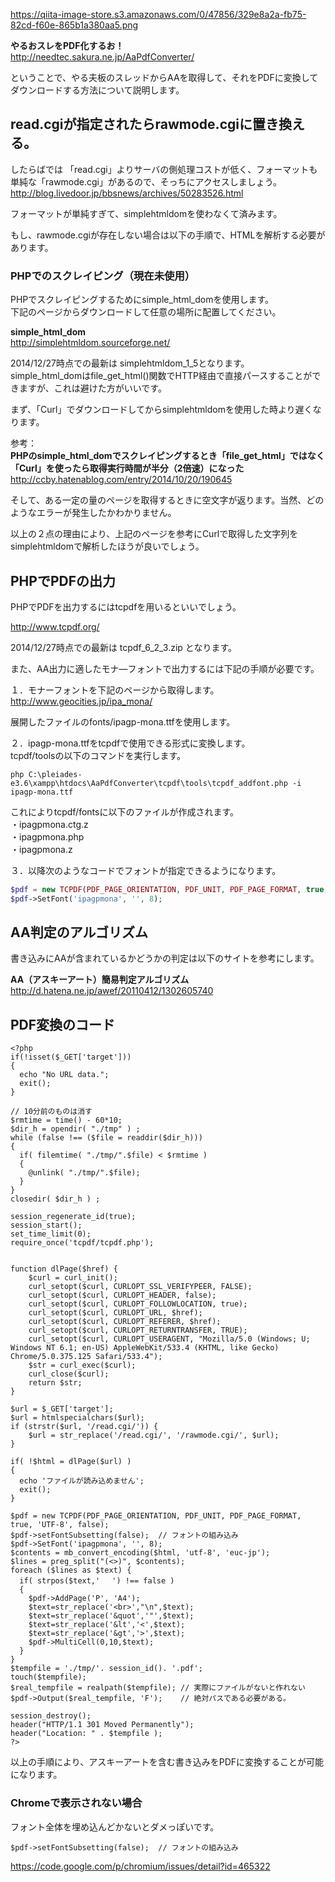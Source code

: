 https://qiita-image-store.s3.amazonaws.com/0/47856/329e8a2a-fb75-82cd-f60e-865b1a380aa5.png  
  
  
 **やるおスレをPDF化するお！**  
http://needtec.sakura.ne.jp/AaPdfConverter/  
  
ということで、やる夫板のスレッドからAAを取得して、それをPDFに変換してダウンロードする方法について説明します。  
  
## read.cgiが指定されたらrawmode.cgiに置き換える。  
したらばでは 「read.cgi」よりサーバの側処理コストが低く、フォーマットも単純な「rawmode.cgi」があるので、そっちにアクセスしましょう。  
http://blog.livedoor.jp/bbsnews/archives/50283526.html  
  
フォーマットが単純すぎて、simplehtmldomを使わなくて済みます。  
  
もし、rawmode.cgiが存在しない場合は以下の手順で、HTMLを解析する必要があります。  
  
### PHPでのスクレイピング（現在未使用）  
PHPでスクレイピングするためにsimple_html_domを使用します。  
下記のページからダウンロードして任意の場所に配置してください。  
  
 **simple_html_dom**   
http://simplehtmldom.sourceforge.net/  
  
2014/12/27時点での最新は simplehtmldom_1_5となります。  
simple_html_domはfile_get_html()関数でHTTP経由で直接パースすることができますが、これは避けた方がいいです。  
  
  
まず、「Curl」でダウンロードしてからsimplehtmldomを使用した時より遅くなります。  
  
参考：  
 **PHPのsimple_html_domでスクレイピングするとき「file_get_html」ではなく「Curl」を使ったら取得実行時間が半分（2倍速）になった**  
http://ccby.hatenablog.com/entry/2014/10/20/190645  
  
そして、ある一定の量のページを取得するときに空文字が返ります。当然、どのようなエラーが発生したかわかりません。  
  
以上の２点の理由により、上記のページを参考にCurlで取得した文字列をsimplehtmldomで解析したほうが良いでしょう。  
  
  
  
## PHPでPDFの出力  
PHPでPDFを出力するにはtcpdfを用いるといいでしょう。  
  
http://www.tcpdf.org/  
  
2014/12/27時点での最新は  tcpdf_6_2_3.zip となります。  
  
また、AA出力に適したモナ―フォントで出力するには下記の手順が必要です。  
  
１．モナーフォントを下記のページから取得します。  
http://www.geocities.jp/ipa_mona/  
  
展開したファイルのfonts/ipagp-mona.ttfを使用します。  
  
２．ipagp-mona.ttfをtcpdfで使用できる形式に変換します。  
tcpdf/toolsの以下のコマンドを実行します。  
  
```
php C:\pleiades-e3.6\xampp\htdocs\AaPdfConverter\tcpdf\tools\tcpdf_addfont.php -i ipagp-mona.ttf
```  
  
これによりtcpdf/fontsに以下のファイルが作成されます。  
・ipagpmona.ctg.z  
・ipagpmona.php  
・ipagpmona.z  
  
３．以降次のようなコードでフォントが指定できるようになります。  
  
```php
$pdf = new TCPDF(PDF_PAGE_ORIENTATION, PDF_UNIT, PDF_PAGE_FORMAT, true, 'UTF-8', false);
$pdf->SetFont('ipagpmona', '', 8);
```  
  
## AA判定のアルゴリズム  
書き込みにAAが含まれているかどうかの判定は以下のサイトを参考にします。  
  
 **AA（アスキーアート）簡易判定アルゴリズム**  
http://d.hatena.ne.jp/awef/20110412/1302605740  
  
## PDF変換のコード  
  
```php:create_pdf.php
<?php
if(!isset($_GET['target']))
{
  echo "No URL data.";
  exit();
}

// 10分前のものは消す
$rmtime = time() - 60*10;
$dir_h = opendir( "./tmp" ) ;
while (false !== ($file = readdir($dir_h))) 
{
  if( filemtime( "./tmp/".$file) < $rmtime )
  {
    @unlink( "./tmp/".$file);
  }
}
closedir( $dir_h ) ;

session_regenerate_id(true);
session_start();
set_time_limit(0);
require_once('tcpdf/tcpdf.php');


function dlPage($href) {
    $curl = curl_init();
    curl_setopt($curl, CURLOPT_SSL_VERIFYPEER, FALSE);
    curl_setopt($curl, CURLOPT_HEADER, false);
    curl_setopt($curl, CURLOPT_FOLLOWLOCATION, true);
    curl_setopt($curl, CURLOPT_URL, $href);
    curl_setopt($curl, CURLOPT_REFERER, $href);
    curl_setopt($curl, CURLOPT_RETURNTRANSFER, TRUE);
    curl_setopt($curl, CURLOPT_USERAGENT, "Mozilla/5.0 (Windows; U; Windows NT 6.1; en-US) AppleWebKit/533.4 (KHTML, like Gecko) Chrome/5.0.375.125 Safari/533.4");
    $str = curl_exec($curl);
    curl_close($curl);
    return $str;
}

$url = $_GET['target'];
$url = htmlspecialchars($url);
if (strstr($url, '/read.cgi/')) {
    $url = str_replace('/read.cgi/', '/rawmode.cgi/', $url);
}

if( !$html = dlPage($url) )
{
  echo 'ファイルが読み込めません';
  exit();
}

$pdf = new TCPDF(PDF_PAGE_ORIENTATION, PDF_UNIT, PDF_PAGE_FORMAT, true, 'UTF-8', false);
$pdf->setFontSubsetting(false);  // フォントの組み込み
$pdf->SetFont('ipagpmona', '', 8);
$contents = mb_convert_encoding($html, 'utf-8', 'euc-jp');
$lines = preg_split("(<>)", $contents);
foreach ($lines as $text) {
  if( strpos($text,'　 ') !== false )
  {
    $pdf->AddPage('P', 'A4');
    $text=str_replace('<br>',"\n",$text);
    $text=str_replace('&quot','"',$text);
    $text=str_replace('&lt','<',$text);
    $text=str_replace('&gt','>',$text);
    $pdf->MultiCell(0,10,$text);
  }
}
$tempfile = './tmp/'. session_id(). '.pdf';
touch($tempfile);
$real_tempfile = realpath($tempfile); // 実際にファイルがないと作れない
$pdf->Output($real_tempfile, 'F');    // 絶対パスである必要がある。

session_destroy();
header("HTTP/1.1 301 Moved Permanently");
header("Location: " . $tempfile );
?>

```  
  
以上の手順により、アスキーアートを含む書き込みをPDFに変換することが可能になります。  
  
### Chromeで表示されない場合  
フォント全体を埋め込んどかないとダメっぽいです。  
  
```
$pdf->setFontSubsetting(false);  // フォントの組み込み
```  
  
https://code.google.com/p/chromium/issues/detail?id=465322  
